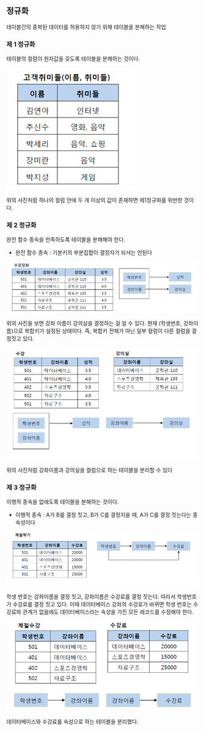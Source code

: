 ## 정규화

테이블간의 중복된 데이터를 허용하지 않기 위해 테이블을 분해하는 작업

### 제 1 정규화

테이블의 컬럼이 원자값을 갖도록 테이블을 분해하는 것이다.

![스크린샷 2023-02-20 오전 10.06.27.png](/image/스크린샷%202023-02-20%20오전%2010.06.27.png)

위의 사진처럼 하나의 컬럼 안에 두 개 이상의 값이 존재하면 제1정규화를 위반한 것이다.


### 제 2 정규화

완전 함수 종속을 만족하도록 테이블을 분해해야 한다.

- 완전 함수 종속 : 기본키의 부분집합이 결정자가 되서는 안된다

![스크린샷 2023-02-20 오전 10.07.50.png](/image/스크린샷%202023-02-20%20오전%2010.07.50.png)

위의 사진을 보면 강좌 이름이 강의실을 결정하는 걸 알 수 있다. 현재 (학생번호, 강좌이름)으로 복합키가 설정된 상태이다. 즉, 복합키 전체가 아닌 일부 컬럼이 다른 컬럼을 결정짓고 있다.


![스크린샷 2023-02-20 오전 10.07.56.png](/image/스크린샷%202023-02-20%20오전%2010.07.56.png)

위의 사진처럼 강좌이름과 강의실을 컬럼으로 하는 테이블을 분리할 수 있다



### 제 3 정규화

이행적 종속을 없애도록 테이블을 분해하는 것이다.
- 이행적 종속 : A가 B를 결정 짓고, B가 C를 결정지을 때, A가 C를 결정 짓는다는 종속성이다

![스크린샷 2023-02-20 오전 10.15.37.png](/image/스크린샷%202023-02-20%20오전%2010.15.37.png)

학생 번호는 강좌이름을 결정 짓고, 강좌이름은 수강료를 결정 짓는다. 따라서 학생번호가 수강료를 결정 짓고 있다. 이때 데이터베이스 강좌의 수강료가 바뀌면 학생 번호는 수강료와 관계가 없음에도 데이터베이스라는 속성을 가진 모든 레코드를 수정해야 한다. 


![스크린샷 2023-02-20 오전 10.15.47.png](/image/스크린샷%202023-02-20%20오전%2010.15.47.png)

데이터베이스와 수강료를 속성으로 하는 테이블을 분리했다.

